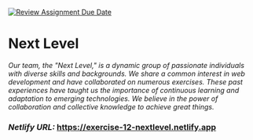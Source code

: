 [![Review Assignment Due Date](https://classroom.github.com/assets/deadline-readme-button-24ddc0f5d75046c5622901739e7c5dd533143b0c8e959d652212380cedb1ea36.svg)](https://classroom.github.com/a/fqpmhemc)

#                           **Next Level**

*Our team, the "Next Level," is a dynamic group of passionate individuals with diverse skills and backgrounds. We share a common interest in web development and have collaborated on numerous exercises. These past experiences have taught us the importance of continuous learning and adaptation to emerging technologies. We believe in the power of collaboration and collective knowledge to achieve great things.*

### ***Netlify URL:*** https://exercise-12-nextlevel.netlify.app